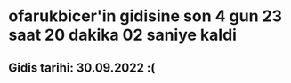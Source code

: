 # ofarukbicer'in gidisine son 4 gun 23 saat 20 dakika 02 saniye kaldi

## Gidis tarihi: 30.09.2022 :(